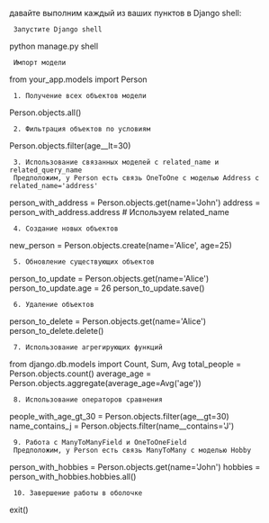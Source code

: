  давайте выполним каждый из ваших пунктов в Django shell:

     Запустите Django shell
python manage.py shell


     Импорт модели
from your_app.models import Person

     1. Получение всех объектов модели

Person.objects.all()


     2. Фильтрация объектов по условиям

Person.objects.filter(age__lt=30)


     3. Использование связанных моделей с related_name и related_query_name
     Предположим, у Person есть связь OneToOne с моделью Address с related_name='address'
person_with_address = Person.objects.get(name='John')
address = person_with_address.address  # Используем related_name

     4. Создание новых объектов
new_person = Person.objects.create(name='Alice', age=25)

     5. Обновление существующих объектов
person_to_update = Person.objects.get(name='Alice')
person_to_update.age = 26
person_to_update.save()

     6. Удаление объектов
person_to_delete = Person.objects.get(name='Alice')
person_to_delete.delete()

     7. Использование агрегирующих функций
from django.db.models import Count, Sum, Avg
total_people = Person.objects.count()
average_age = Person.objects.aggregate(average_age=Avg('age'))

     8. Использование операторов сравнения
people_with_age_gt_30 = Person.objects.filter(age__gt=30)
name_contains_j = Person.objects.filter(name__contains='J')

     9. Работа с ManyToManyField и OneToOneField
     Предположим, у Person есть связь ManyToMany с моделью Hobby
person_with_hobbies = Person.objects.get(name='John')
hobbies = person_with_hobbies.hobbies.all()

     10. Завершение работы в оболочке
exit()